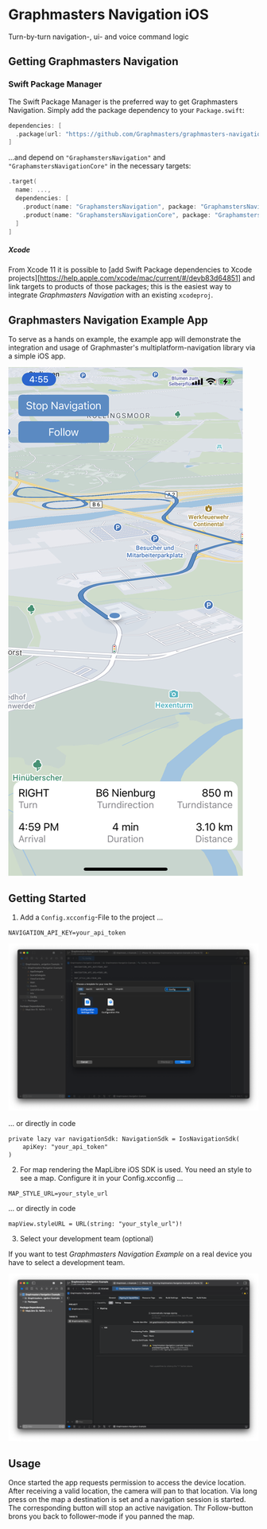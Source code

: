 # Graphmasters Navigation iOS

Turn-by-turn navigation-, ui- and voice command logic

## Getting Graphmasters Navigation

### Swift Package Manager

The Swift Package Manager is the preferred way to get Graphmasters Navigation. Simply add the
package dependency to your `Package.swift`:

```swift
dependencies: [
  .package(url: "https://github.com/Graphmasters/graphmasters-navigation-ios", from: "0.0.1")
]
```

...and depend on `"GraphamstersNavigation"` and `"GraphamstersNavigationCore"` in the necessary targets:

```swift
.target(
  name: ...,
  dependencies: [
    .product(name: "GraphamstersNavigation", package: "GraphamstersNavigation"),
    .product(name: "GraphamstersNavigationCore", package: "GraphamstersNavigation")
  ]
]
```

##### Xcode

From Xcode 11 it is possible to [add Swift Package dependencies to Xcode
projects][https://help.apple.com/xcode/mac/current/#/devb83d64851] and link targets to products of those packages; this is the
easiest way to integrate *Graphmasters Navigation* with an existing `xcodeproj`.

## Graphmasters Navigation Example App

To serve as a hands on example, the example app will demonstrate the integration and usage of Graphmaster's multiplatform-navigation library via a simple iOS app.

<img alt="Graphmasters Navigation Example App" src="Doc/graphmasters_navigation_example_app.jpeg" />

## Getting Started

1. Add a `Config.xcconfig`-File to the project ...

```
NAVIGATION_API_KEY=your_api_token
```

<img alt="xcconfig" src="Doc/config_file.png" />

... or directly in code

```
private lazy var navigationSdk: NavigationSdk = IosNavigationSdk(
    apiKey: "your_api_token"
)
```

2. For map rendering the MapLibre iOS SDK is used. You need an style to see a map. Configure it in your Config.xcconfig ...
```
MAP_STYLE_URL=your_style_url
```
... or directly in code
```
mapView.styleURL = URL(string: "your_style_url")!
```

3. Select your development team (optional)

If you want to test *Graphmasters Navigation Example* on a real device you have to select a development team.

<img alt="Signing" src="Doc/development_team.png" />

## Usage
Once started the app requests permission to access the device location. After receiving a valid location, the camera will pan to that location.
Via long press on the map a destination is set and a navigation session is started.
The corresponding button will stop an active navigation. Thr Follow-button brons you back to follower-mode if you panned the map.
